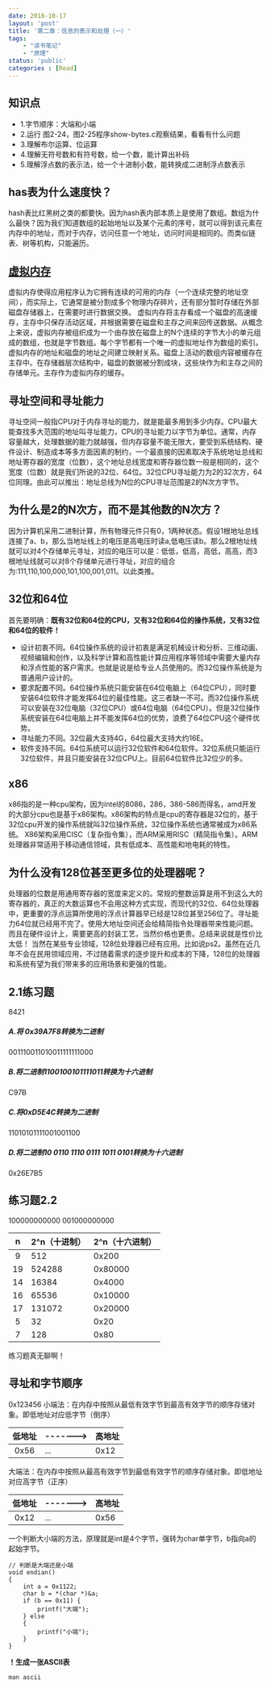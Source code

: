 ```yaml
---
date: 2018-10-17
layout: 'post'
title: '第二章：信息的表示和处理（一）'
tags:
    - "读书笔记"
    - "原理"
status: 'public'
categories : [Read]
---
```


## 知识点
- 1.字节顺序：大端和小端
- 2.运行 图2-24，图2-25程序show-bytes.c观察结果，看看有什么问题
- 3.理解布尔运算、位运算
- 4.理解无符号数和有符号数，给一个数，能计算出补码
- 5.理解浮点数的表示法，给一个十进制小数，能转换成二进制浮点数表示


## has表为什么速度快？
hash表比红黑树之类的都要快。因为hash表内部本质上是使用了数组。数组为什么最快？因为我们知道数组的起始地址以及某个元素的序号，就可以得到该元素在内存中的地址，而对于内存，访问任意一个地址，访问时间是相同的。而类似链表、树等机构，只能遍历。
## [虚拟内存](https://zh.wikipedia.org/wiki/%E8%99%9A%E6%8B%9F%E5%86%85%E5%AD%98)
虚拟内存使得应用程序认为它拥有连续的可用的内存（一个连续完整的地址空间），而实际上，它通常是被分割成多个物理内存碎片，还有部分暂时存储在外部磁盘存储器上，在需要时进行数据交换。
虚拟内存将主存看成一个磁盘的高速缓存，主存中只保存活动区域，并根据需要在磁盘和主存之间来回传送数据。从概念上来说，虚拟内存被组织成为一个由存放在磁盘上的N个连续的字节大小的单元组成的数组，也就是字节数组。每个字节都有一个唯一的虚拟地址作为数组的索引。虚拟内存的地址和磁盘的地址之间建立映射关系。磁盘上活动的数组内容被缓存在主存中。在存储器层次结构中，磁盘的数据被分割成块，这些块作为和主存之间的存储单元。主存作为虚拟内存的缓存。

## 寻址空间和寻址能力
寻址空间一般指CPU对于内存寻址的能力，就是能最多用到多少内存。CPU最大能查找多大范围的地址叫寻址能力，CPU的寻址能力以字节为单位。通常，内存容量越大，处理数据的能力就越强，但内存容量不能无限大，要受到系统结构、硬件设计、制造成本等多方面因素的制约，一个最直接的因素取决于系统地址总线和地址寄存器的宽度（位数），这个地址总线宽度和寄存器位数一般是相同的，这个宽度（位数）就是我们所说的32位、64位。32位CPU寻址能力为2的32次方，64位同理。由此可以推出：地址总线为N位的CPU寻址范围是2的N次方字节。
## 为什么是2的N次方，而不是其他数的N次方？
因为计算机采用二进制计算，所有物理元件只有0，1两种状态。假设1根地址总线连接了a、b，那么当地址线上的电压是高电压时读a,低电压读b。那么2根地址线就可以对4个存储单元寻址，对应的电压可以是：低低，低高，高低，高高，而3根地址线就可以对8个存储单元进行寻址，对应的组合为:111,110,100,000,101,100,001,011。以此类推。

## 32位和64位
首先要明确：**既有32位和64位的CPU，又有32位和64位的操作系统，又有32位和64位的软件！**
- 设计初衷不同。64位操作系统的设计初衷是满足机械设计和分析、三维动画、视频编辑和创作，以及科学计算和高性能计算应用程序等领域中需要大量内存和浮点性能的客户需求。也就是说是给专业人员使用的。而32位操作系统是为普通用户设计的。
- 要求配置不同。64位操作系统只能安装在64位电脑上（64位CPU），同时要安装64位软件才能发挥64位的最佳性能。这三者缺一不可。而32位操作系统可以安装在32位电脑（32位CPU）或64位电脑（64位CPU）。但是32位操作系统安装在64位电脑上并不能发挥64位的优势，浪费了64位CPU这个硬件优势。
- 寻址能力不同。32位最大支持4G，64位最大支持大约16E。
- 软件支持不同。64位系统可以运行32位软件和64位软件。32位系统只能运行32位软件，并且只能安装在32位CPU上。目前64位软件比32位少的多。

## x86
x86指的是一种cpu架构，因为intel的8086，286，386-586而得名，amd开发的大部分cpu也是基于x86架构。x86架构的特点是cpu的寄存器是32位的，基于32位cpu开发的操作系统就叫32位操作系统，32位操作系统也通常被成为x86系统。 X86架构采用CISC（复杂指令集），而ARM采用RISC（精简指令集）。ARM处理器非常适用于移动通信领域，具有低成本、高性能和地电耗的特性。

## 为什么没有128位甚至更多位的处理器呢？
处理器的位数是用通用寄存器的宽度来定义的。常规的整数运算是用不到这么大的寄存器的，真正的大数运算也不会用这种方式实现，而现代的32位、64位处理器中，更重要的浮点运算所使用的浮点计算器早已经是128位甚至256位了。寻址能力64位就已经用不完了。使用大地址空间还会给精简指令处理器带来性能问题。而且在硬件设计上，需要更高的封装工艺，当然价格也更贵。总结来说就是性价比太低！
当然在某些专业领域，128位处理器已经有应用。比如说ps2。虽然在近几年不会在民用领域应用，不过随着需求的逐步提升和成本的下降，128位的处理器和系统有望为我们带来多的应用场景和更强的性能。
## 2.1练习题
8421
##### A.将 0x39A7F8转换为二进制
001110011010011111111000
##### B.将二进制1100100101111011转换为十六进制
C97B
##### C.将0xD5E4C转换为二进制
11010101111001001100
##### D.将二进制10 0110 1110 0111 1011 0101转换为十六进制
0x26E7B5

## 练习题2.2
100000000000
001000000000

| n | 2^n（十进制） | 2^n（十六进制） | 
|:-------:|:-------|:-------|
|9|512|0x200|
|19|524288|0x80000|
|14|16384|0x4000|
|16|65536|0x10000|
|17|131072|0x20000|
|5|32|0x20|
|7|128|0x80|

练习题真无聊啊！

## 寻址和字节顺序
0x123456
小端法：在内存中按照从最低有效字节到最高有效字节的顺序存储对象。即低地址对应低字节（倒序）

| 低地址 | -------> | 高地址 | 
|:-------:|:-------|:-------|
|0x56|...|0x12|
大端法：在内存中按照从最高有效字节到最低有效字节的顺序存储对象。即低地址对应高字节（正序）

| 低地址 | -------> | 高地址 | 
|:-------:|:-------|:-------|
|0x12|...|0x56|

一个判断大小端的方法，原理就是int是4个字节，强转为char单字节，b指向a的起始字节。
```
// 判断是大端还是小端
void endian()
{
    int a = 0x1122;
    char b = *(char *)&a;
    if (b == 0x11) {
        printf("大端");
    } else
    {
        printf("小端");
    }
}
```

**！生成一张ASCII表**
```
man ascii
```





















